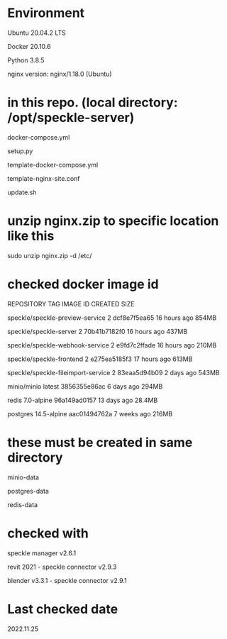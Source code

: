 # Environment

Ubuntu 20.04.2 LTS

Docker 20.10.6

Python 3.8.5

nginx version: nginx/1.18.0 (Ubuntu)

# in this repo. (local directory: /opt/speckle-server)

docker-compose.yml

setup.py

template-docker-compose.yml

template-nginx-site.conf

update.sh

# unzip nginx.zip to specific location like this

sudo unzip nginx.zip -d /etc/

# checked docker image id

REPOSITORY                           TAG           IMAGE ID       CREATED         SIZE

speckle/speckle-preview-service      2             dcf8e7f5ea65   16 hours ago    854MB

speckle/speckle-server               2             70b41b7182f0   16 hours ago    437MB

speckle/speckle-webhook-service      2             e9fd7c2ffade   16 hours ago    210MB

speckle/speckle-frontend             2             e275ea5185f3   17 hours ago    613MB

speckle/speckle-fileimport-service   2             83eaa5d94b09   2 days ago      543MB

minio/minio                          latest        3856355e86ac   6 days ago      294MB

redis                                7.0-alpine    96a149ad0157   13 days ago     28.4MB

postgres                             14.5-alpine   aac01494762a   7 weeks ago     216MB

# these must be created in same directory

minio-data

postgres-data

redis-data

# checked with

speckle manager v2.6.1

revit 2021 - speckle connector v2.9.3

blender v3.3.1 - speckle connector v2.9.1

# Last checked date

2022.11.25
